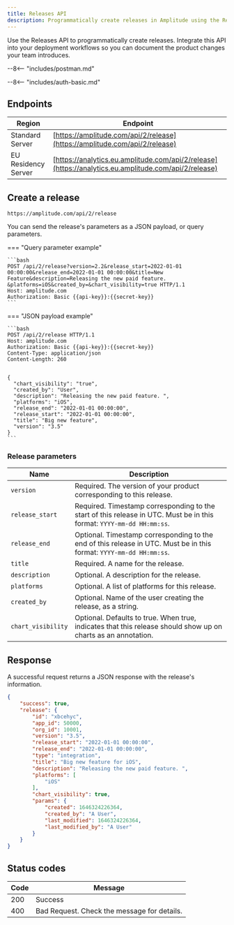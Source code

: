 ```yaml
---
title: Releases API
description: Programmatically create releases in Amplitude using the Releases API.
---
```


Use the Releases API to programmatically create releases. Integrate this API into your deployment workflows so you can document the product changes your team introduces.

--8<-- "includes/postman.md"

--8<-- "includes/auth-basic.md"

## Endpoints

| Region | Endpoint |
| --- | --- |
| Standard Server | [https://amplitude.com/api/2/release](https://amplitude.com/api/2/release) |
| EU Residency Server | [https://analytics.eu.amplitude.com/api/2/release](https://analytics.eu.amplitude.com/api/2/release) |

## Create a release

`https://amplitude.com/api/2/release`

You can send the release's parameters as a JSON payload, or query parameters.

=== "Query parameter example"

    ```bash
    POST /api/2/release?version=2.2&release_start=2022-01-01 00:00:00&release_end=2022-01-01 00:00:00&title=New Feature&description=Releasing the new paid feature. &platforms=iOS&created_by=&chart_visibility=true HTTP/1.1
    Host: amplitude.com
    Authorization: Basic {{api-key}}:{{secret-key}}
    ```
=== "JSON payload example"

    ```bash
    POST /api/2/release HTTP/1.1
    Host: amplitude.com
    Authorization: Basic {{api-key}}:{{secret-key}}
    Content-Type: application/json
    Content-Length: 260


    {
      "chart_visibility": "true",
      "created_by": "User",
      "description": "Releasing the new paid feature. ",
      "platforms": "iOS",
      "release_end": "2022-01-01 00:00:00",
      "release_start": "2022-01-01 00:00:00",
      "title": "Big new feature",
      "version": "3.5"
    }
    ```

### Release parameters

|<div class="big-column">Name</div>|Description|
|----|-------|
|`version`|Required. The version of your product corresponding to this release.|
|`release_start`| Required. Timestamp corresponding to the start of this release in UTC. Must be in this format: `YYYY-mm-dd HH:mm:ss`.|
|`release_end`| Optional. Timestamp corresponding to the end of this release in UTC. Must be in this format: `YYYY-mm-dd HH:mm:ss`.|
|`title`|Required. A name for the release.|
|`description`|Optional. A description for the release.|
|`platforms`|Optional. A list of platforms for this release.|
|`created_by`| Optional. Name of the user creating the release, as a string.|
|`chart_visibility`| Optional. Defaults to true. When true, indicates that this release should show up on charts as an annotation.|

## Response

A successful request returns a JSON response with the release's information.

```json
{
    "success": true,
    "release": {
        "id": "xbcehyc",
        "app_id": 50000,
        "org_id": 10001,
        "version": "3.5",
        "release_start": "2022-01-01 00:00:00",
        "release_end": "2022-01-01 00:00:00",
        "type": "integration",
        "title": "Big new feature for iOS",
        "description": "Releasing the new paid feature. ",
        "platforms": [
            "iOS"
        ],
        "chart_visibility": true,
        "params": {
            "created": 1646324226364,
            "created_by": "A User",
            "last_modified": 1646324226364,
            "last_modified_by": "A User"
        }
    }
}
```

## Status codes

|Code|Message|
|----|------|
|200|Success|
|400|Bad Request. Check the message for details.|
